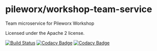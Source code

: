 pileworx/workshop-team-service
==============================

Team microservice for Pileworx Workshop

Licensed under the Apache 2 license.

[![Build Status](https://travis-ci.org/pileworx/pileworx-workshop-team-service.svg?branch=develop)](https://travis-ci.org/pileworx/pileworx-workshop-team-service)
[![Codacy Badge](https://api.codacy.com/project/badge/Grade/56bcf0a334cc4b21ab471435df3bb868)](https://www.codacy.com/manual/Pileworx/pileworx-workshop-team-service?utm_source=github.com&amp;utm_medium=referral&amp;utm_content=pileworx/pileworx-workshop-team-service&amp;utm_campaign=Badge_Grade)
[![Codacy Badge](https://api.codacy.com/project/badge/Coverage/56bcf0a334cc4b21ab471435df3bb868)](https://www.codacy.com/manual/Pileworx/pileworx-workshop-team-service?utm_source=github.com&utm_medium=referral&utm_content=pileworx/pileworx-workshop-team-service&utm_campaign=Badge_Coverage)
